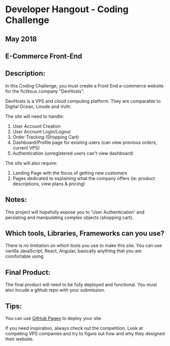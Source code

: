 # Developer Hangout - Coding Challenge
## May 2018

## E-Commerce Front-End

## Description:

In this Coding Challenge, you must create a Front End e-commerce website for the fictitous company "DevHosts".

DevHosts is a VPS and cloud computing platform. They are comparable to Digital Ocean, Linode and Vultr.

The site will need to handle:


1. User Account Creation
2. User Account Login/Logout
3. Order Tracking (Shopping Cart)
4. Dashboard/Profile page for existing users (can view previous orders, current VPS)
4. Authentication (unregistered users can't view dashboard)

The site will also require:

1. Landing Page with the focus of getting new customers
2. Pages dedicated to explaining what the company offers (ie: product descriptions, view plans & pricing)


## Notes:

This project will hopefully expose you to 'User Authentication' and persisting and manipulating complex objects (shopping cart).

## Which tools, Libraries, Frameworks can you use?

There is no limitation on which tools you use to make this site. You can use vanilla JavaScript, React, Angular, basically anything that you are comfortable using.

## Final Product:

The final product will need to be fully deployed and functional. You must also incude a github repo with your submission.

## Tips:

You can use [GitHub Pages](https://pages.github.com/) to deploy your site.

If you need inspiration, always check out the competition. Look at competing VPS companies and try to figure out how and why they designed their website.

